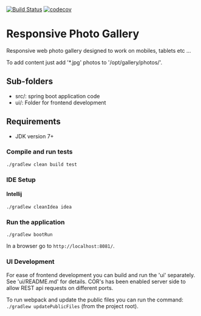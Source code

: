 [![Build Status](https://travis-ci.org/m-x-k/photo-gallery.svg?branch=master)](https://travis-ci.org/m-x-k/photo-gallery)
[![codecov](https://codecov.io/gh/m-x-k/photo-gallery/branch/master/graph/badge.svg)](https://codecov.io/gh/m-x-k/photo-gallery)

# Responsive Photo Gallery

Responsive web photo gallery designed to work on mobiles, tablets etc ...

To add content just add '*.jpg' photos to '/opt/gallery/photos/'.

## Sub-folders
* src/: spring boot application code
* ui/: Folder for frontend development

## Requirements

* JDK version 7+

### Compile and run tests

```./gradlew clean build test```

### IDE Setup

#### Intellij

```./gradlew cleanIdea idea```

### Run the application

```./gradlew bootRun```

In a browser go to `http://localhost:8081/`.

### UI Development

For ease of frontend development you can build and run the 'ui' separately. 
See 'ui/README.md' for details. COR's has been enabled server side to allow REST api requests on different ports.

To run webpack and update the public files you can run the command: ```./gradlew updatePublicFiles``` (from the project root).